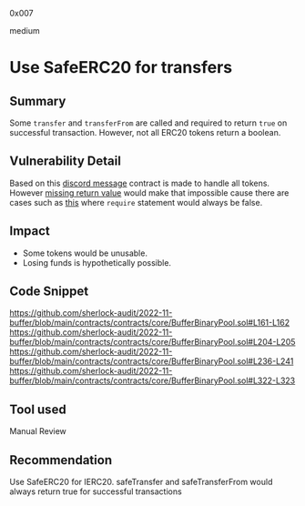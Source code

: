 0x007

medium

# Use SafeERC20 for transfers

## Summary
Some `transfer` and `transferFrom` are called and required to return `true` on successful transaction. However, not all ERC20 tokens return a boolean.

## Vulnerability Detail
Based on this [discord message](https://discord.com/channels/812037309376495636/1041727871414173776/1042804728184189038) contract is made to handle all tokens. However [missing return value](https://medium.com/coinmonks/missing-return-value-bug-at-least-130-tokens-affected-d67bf08521ca) would make that impossible cause there are cases such as [this](https://github.com/sherlock-audit/2022-11-buffer/blob/main/contracts/contracts/core/BufferBinaryPool.sol#L161-L162) where `require` statement would always be false.

## Impact
* Some tokens would be unusable. 
* Losing funds is hypothetically possible.

## Code Snippet
https://github.com/sherlock-audit/2022-11-buffer/blob/main/contracts/contracts/core/BufferBinaryPool.sol#L161-L162
https://github.com/sherlock-audit/2022-11-buffer/blob/main/contracts/contracts/core/BufferBinaryPool.sol#L204-L205
https://github.com/sherlock-audit/2022-11-buffer/blob/main/contracts/contracts/core/BufferBinaryPool.sol#L236-L241
https://github.com/sherlock-audit/2022-11-buffer/blob/main/contracts/contracts/core/BufferBinaryPool.sol#L322-L323

## Tool used

Manual Review

## Recommendation
Use SafeERC20 for IERC20. safeTransfer and safeTransferFrom would always return true for successful transactions